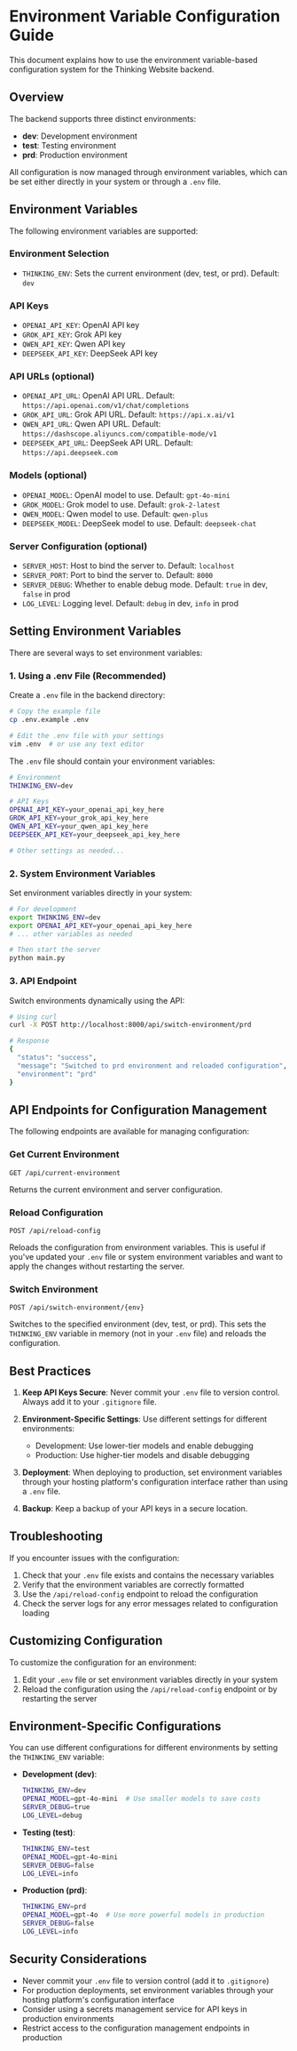 # Environment Variable Configuration Guide

This document explains how to use the environment variable-based configuration system for the Thinking Website backend.

## Overview

The backend supports three distinct environments:
- **dev**: Development environment
- **test**: Testing environment
- **prd**: Production environment

All configuration is now managed through environment variables, which can be set either directly in your system or through a `.env` file.

## Environment Variables

The following environment variables are supported:

### Environment Selection

- `THINKING_ENV`: Sets the current environment (dev, test, or prd). Default: `dev`

### API Keys

- `OPENAI_API_KEY`: OpenAI API key
- `GROK_API_KEY`: Grok API key
- `QWEN_API_KEY`: Qwen API key
- `DEEPSEEK_API_KEY`: DeepSeek API key

### API URLs (optional)

- `OPENAI_API_URL`: OpenAI API URL. Default: `https://api.openai.com/v1/chat/completions`
- `GROK_API_URL`: Grok API URL. Default: `https://api.x.ai/v1`
- `QWEN_API_URL`: Qwen API URL. Default: `https://dashscope.aliyuncs.com/compatible-mode/v1`
- `DEEPSEEK_API_URL`: DeepSeek API URL. Default: `https://api.deepseek.com`

### Models (optional)

- `OPENAI_MODEL`: OpenAI model to use. Default: `gpt-4o-mini`
- `GROK_MODEL`: Grok model to use. Default: `grok-2-latest`
- `QWEN_MODEL`: Qwen model to use. Default: `qwen-plus`
- `DEEPSEEK_MODEL`: DeepSeek model to use. Default: `deepseek-chat`

### Server Configuration (optional)

- `SERVER_HOST`: Host to bind the server to. Default: `localhost`
- `SERVER_PORT`: Port to bind the server to. Default: `8000`
- `SERVER_DEBUG`: Whether to enable debug mode. Default: `true` in dev, `false` in prod
- `LOG_LEVEL`: Logging level. Default: `debug` in dev, `info` in prod

## Setting Environment Variables

There are several ways to set environment variables:

### 1. Using a .env File (Recommended)

Create a `.env` file in the backend directory:

```bash
# Copy the example file
cp .env.example .env

# Edit the .env file with your settings
vim .env  # or use any text editor
```

The `.env` file should contain your environment variables:

```bash
# Environment
THINKING_ENV=dev

# API Keys
OPENAI_API_KEY=your_openai_api_key_here
GROK_API_KEY=your_grok_api_key_here
QWEN_API_KEY=your_qwen_api_key_here
DEEPSEEK_API_KEY=your_deepseek_api_key_here

# Other settings as needed...
```

### 2. System Environment Variables

Set environment variables directly in your system:

```bash
# For development
export THINKING_ENV=dev
export OPENAI_API_KEY=your_openai_api_key_here
# ... other variables as needed

# Then start the server
python main.py
```

### 3. API Endpoint

Switch environments dynamically using the API:

```bash
# Using curl
curl -X POST http://localhost:8000/api/switch-environment/prd

# Response
{
  "status": "success",
  "message": "Switched to prd environment and reloaded configuration",
  "environment": "prd"
}
```

## API Endpoints for Configuration Management

The following endpoints are available for managing configuration:

### Get Current Environment

```
GET /api/current-environment
```

Returns the current environment and server configuration.

### Reload Configuration

```
POST /api/reload-config
```

Reloads the configuration from environment variables. This is useful if you've updated your `.env` file or system environment variables and want to apply the changes without restarting the server.

### Switch Environment

```
POST /api/switch-environment/{env}
```

Switches to the specified environment (dev, test, or prd). This sets the `THINKING_ENV` variable in memory (not in your `.env` file) and reloads the configuration.

## Best Practices

1. **Keep API Keys Secure**: Never commit your `.env` file to version control. Always add it to your `.gitignore` file.

2. **Environment-Specific Settings**: Use different settings for different environments:
   - Development: Use lower-tier models and enable debugging
   - Production: Use higher-tier models and disable debugging

3. **Deployment**: When deploying to production, set environment variables through your hosting platform's configuration interface rather than using a `.env` file.

4. **Backup**: Keep a backup of your API keys in a secure location.

## Troubleshooting

If you encounter issues with the configuration:

1. Check that your `.env` file exists and contains the necessary variables
2. Verify that the environment variables are correctly formatted
3. Use the `/api/reload-config` endpoint to reload the configuration
4. Check the server logs for any error messages related to configuration loading

## Customizing Configuration

To customize the configuration for an environment:

1. Edit your `.env` file or set environment variables directly in your system
2. Reload the configuration using the `/api/reload-config` endpoint or by restarting the server

## Environment-Specific Configurations

You can use different configurations for different environments by setting the `THINKING_ENV` variable:

- **Development (dev)**:
  ```bash
  THINKING_ENV=dev
  OPENAI_MODEL=gpt-4o-mini  # Use smaller models to save costs
  SERVER_DEBUG=true
  LOG_LEVEL=debug
  ```

- **Testing (test)**:
  ```bash
  THINKING_ENV=test
  OPENAI_MODEL=gpt-4o-mini
  SERVER_DEBUG=false
  LOG_LEVEL=info
  ```

- **Production (prd)**:
  ```bash
  THINKING_ENV=prd
  OPENAI_MODEL=gpt-4o  # Use more powerful models in production
  SERVER_DEBUG=false
  LOG_LEVEL=info
  ```

## Security Considerations

- Never commit your `.env` file to version control (add it to `.gitignore`)
- For production deployments, set environment variables through your hosting platform's configuration interface
- Consider using a secrets management service for API keys in production environments
- Restrict access to the configuration management endpoints in production

